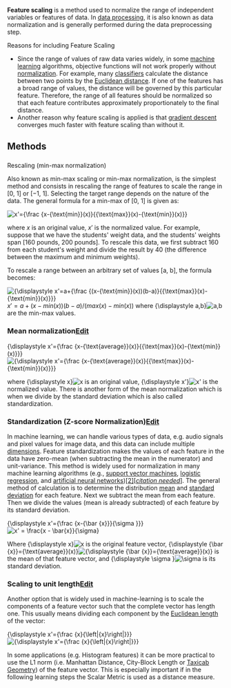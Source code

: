 **Feature scaling** is a method used to normalize the range of independent variables or features of data. In [data processing](https://en.m.wikipedia.org/wiki/Data_processing "Data processing"), it is also known as data normalization and is generally performed during the data preprocessing step.

Reasons for including Feature Scaling

 - Since the range of values of raw data varies widely, in some [machine learning](https://en.m.wikipedia.org/wiki/Machine_learning "Machine learning") algorithms, objective functions will not work properly without [normalization](https://en.m.wikipedia.org/wiki/Normalization_(statistics) "Normalization (statistics)"). For example, many [classifiers](https://en.m.wikipedia.org/wiki/Statistical_classification "Statistical classification") calculate the distance between two points by the [Euclidean distance](https://en.m.wikipedia.org/wiki/Euclidean_distance "Euclidean distance"). If one of the features has a broad range of values, the distance will be governed by this particular feature. Therefore, the range of all features should be normalized so that each feature contributes approximately proportionately to the final distance.
 - Another reason why feature scaling is applied is that  [gradient descent](https://en.m.wikipedia.org/wiki/Gradient_descent "Gradient descent")  converges much faster with feature scaling than without it.

## Methods

###   
Rescaling (min-max normalization)

Also known as min-max scaling or min-max normalization, is the simplest method and consists in rescaling the range of features to scale the range in [0, 1] or [−1, 1]. Selecting the target range depends on the nature of the data. The general formula for a min-max of [0, 1] is given as:

![x'={\frac  {x-{\text{min}}(x)}{{\text{max}}(x)-{\text{min}}(x)}}](https://wikimedia.org/api/rest_v1/media/math/render/svg/358923abc154221bb5022fc329061f6fc4dcc69f)

where  $x$ is an original value,  $x'$  is the normalized value. For example, suppose that we have the students' weight data, and the students' weights span [160 pounds, 200 pounds]. To rescale this data, we first subtract 160 from each student's weight and divide the result by 40 (the difference between the maximum and minimum weights).

To rescale a range between an arbitrary set of values [a, b], the formula becomes:

![{\displaystyle x'=a+{\frac {(x-{\text{min}}(x))(b-a)}{{\text{max}}(x)-{\text{min}}(x)}}}](https://wikimedia.org/api/rest_v1/media/math/render/svg/73032b45bffd5e5140483fbe1ed49bf174f1962d)
$x' = a + (x-min(x))(b-a)/ (max(x) - min(x))$
where  {\displaystyle a,b}![a,b](https://wikimedia.org/api/rest_v1/media/math/render/svg/181523deba732fda302fd176275a0739121d3bc8)  are the min-max values.

### Mean normalization[Edit](https://en.m.wikipedia.org/w/index.php?title=Feature_scaling&action=edit&section=4 "Edit section: Mean normalization")

{\displaystyle x'={\frac {x-{\text{average}}(x)}{{\text{max}}(x)-{\text{min}}(x)}}}![{\displaystyle x'={\frac {x-{\text{average}}(x)}{{\text{max}}(x)-{\text{min}}(x)}}}](https://wikimedia.org/api/rest_v1/media/math/render/svg/5c591a0eeba163a12f69f937adbae5886d6273db)

where  {\displaystyle x}![x](https://wikimedia.org/api/rest_v1/media/math/render/svg/87f9e315fd7e2ba406057a97300593c4802b53e4)  is an original value,  {\displaystyle x'}![x'](https://wikimedia.org/api/rest_v1/media/math/render/svg/0ac74959896052e160a5953102e4bc3850fe93b2)  is the normalized value. There is another form of the mean normalization which is when we divide by the standard deviation which is also called standardization.

### Standardization (Z-score Normalization)[Edit](https://en.m.wikipedia.org/w/index.php?title=Feature_scaling&action=edit&section=5 "Edit section: Standardization (Z-score Normalization)")

In machine learning, we can handle various types of data, e.g. audio signals and pixel values for image data, and this data can include multiple  [dimensions](https://en.m.wikipedia.org/wiki/Dimensions "Dimensions"). Feature standardization makes the values of each feature in the data have zero-mean (when subtracting the mean in the numerator) and unit-variance. This method is widely used for normalization in many machine learning algorithms (e.g.,  [support vector machines](https://en.m.wikipedia.org/wiki/Support_vector_machine "Support vector machine"),  [logistic regression](https://en.m.wikipedia.org/wiki/Logistic_regression "Logistic regression"), and  [artificial neural networks](https://en.m.wikipedia.org/wiki/Artificial_neural_network "Artificial neural network"))[[2]](https://en.m.wikipedia.org/wiki/Feature_scaling#cite_note-:0-2)[_[citation needed](https://en.m.wikipedia.org/wiki/Wikipedia:Citation_needed "Wikipedia:Citation needed")_]. The general method of calculation is to determine the distribution  [mean](https://en.m.wikipedia.org/wiki/Mean "Mean")  and  [standard deviation](https://en.m.wikipedia.org/wiki/Standard_deviation "Standard deviation")  for each feature. Next we subtract the mean from each feature. Then we divide the values (mean is already subtracted) of each feature by its standard deviation.

{\displaystyle x'={\frac {x-{\bar {x}}}{\sigma }}}![x' = \frac{x - \bar{x}}{\sigma}](https://wikimedia.org/api/rest_v1/media/math/render/svg/b0aa2e7d203db1526c577192f2d9102b718eafd5)

Where  {\displaystyle x}![x](https://wikimedia.org/api/rest_v1/media/math/render/svg/87f9e315fd7e2ba406057a97300593c4802b53e4)  is the original feature vector,  {\displaystyle {\bar {x}}={\text{average}}(x)}![{\displaystyle {\bar {x}}={\text{average}}(x)}](https://wikimedia.org/api/rest_v1/media/math/render/svg/b60888a84e53fd881586b510340e6ba360936e7c)  is the mean of that feature vector, and  {\displaystyle \sigma }![\sigma ](https://wikimedia.org/api/rest_v1/media/math/render/svg/59f59b7c3e6fdb1d0365a494b81fb9a696138c36)  is its standard deviation.

### Scaling to unit length[Edit](https://en.m.wikipedia.org/w/index.php?title=Feature_scaling&action=edit&section=6 "Edit section: Scaling to unit length")

Another option that is widely used in machine-learning is to scale the components of a feature vector such that the complete vector has length one. This usually means dividing each component by the  [Euclidean length](https://en.m.wikipedia.org/wiki/Euclidean_length "Euclidean length")  of the vector:

{\displaystyle x'={\frac {x}{\left\|{x}\right\|}}}![{\displaystyle x'={\frac {x}{\left\|{x}\right\|}}}](https://wikimedia.org/api/rest_v1/media/math/render/svg/193f6afc6bbb9d55b1f025ea04a1c833947e1a74)

In some applications (e.g. Histogram features) it can be more practical to use the L1 norm (i.e. Manhattan Distance, City-Block Length or  [Taxicab Geometry](https://en.m.wikipedia.org/wiki/Taxicab_Geometry "Taxicab Geometry")) of the feature vector. This is especially important if in the following learning steps the Scalar Metric is used as a distance measure.

<!--stackedit_data:
eyJoaXN0b3J5IjpbMTk0NDAwMTA3OV19
-->